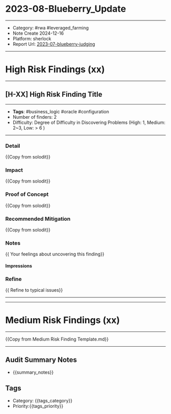 # 2023-08-Blueberry_Update
---
- Category: #rwa #leveraged_farming
- Note Create 2024-12-16
- Platform: sherlock
- Report Url: [2023-07-blueberry-judging](https://github.com/sherlock-audit/2023-07-blueberry-judging)
---
# High Risk Findings (xx)

---
## [H-XX] High Risk Finding Title

----
- **Tags**:  #business_logic #oracle #configuration
- Number of finders: 2
- Difficulty: Degree of Difficulty in Discovering Problems (High: 1, Medium: 2~3, Low: > 6 )
---
### Detail

{{Copy from solodit}}
### Impact

{{Copy from solodit}}
### Proof of Concept

{{Copy from solodit}}
### Recommended Mitigation

{{Copy from solodit}}
### Notes

{{ Your feelings about uncovering this finding}}
#### Impressions

### Refine

{{ Refine to typical issues}}

---

---

# Medium Risk Findings (xx)

---

{{Copy from Medium Risk Finding Template.md}}

---

## Audit Summary Notes
- {{summary_notes}}

## Tags
- Category: {{tags_category}}
- Priority:{{tags_priority}}